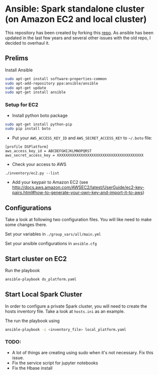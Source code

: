 # Ansible: Spark standalone cluster (on Amazon EC2 and local cluster)
This repository has been created by forking this [repo](https://github.com/phamthuonghai/ansible-spark-ec2). As ansible has been updated in the last few years and several other issues with the old repo, I decided to overhaul it.

## Prelims
Install Ansible
```bash
sudo apt-get install software-properties-common
sudo apt-add-repository ppa:ansible/ansible
sudo apt-get update
sudo apt-get install ansible
```

### Setup for EC2
* Install python boto package
```bash
sudo apt-get install python-pip
sudo pip install boto
```
* Put your `AWS_ACCESS_KEY_ID` and `AWS_SECRET_ACCESS_KEY` to `~/.boto` file:
```
[profile DSPlatform]
aws_access_key_id = ABCDEFGHIJKLMNOPQRST
aws_secret_access_key = XXXXXXXXXXXXXXXXXXXXXXXXXXXXXXXXXXXXXXXX
```
* Check your access to AWS
```
./inventory/ec2.py --list
```
* Add your keypair to Amazon EC2 (see http://docs.aws.amazon.com/AWSEC2/latest/UserGuide/ec2-key-pairs.html#how-to-generate-your-own-key-and-import-it-to-aws)

## Configurations
Take a look at following two configuration files. You will like need to make some changes there.

Set your variables in `./group_vars/all/main.yml`

Set your ansible configurations in `ansible.cfg`

## Start cluster on EC2
Run the playbook
``` bash
ansible-playbook ds_platform.yaml
```

## Start Local Spark Cluster
In order to configure a private Spark cluster, you will need to create the hosts inventory file.
Take a look at `hosts.ini` as an example.

The run the playbook using
``` bash
ansible-playbook -i <inventory_file> local_platform.yaml
```

### TODO:
- A lot of things are creating using sudo when it's not necessary. Fix this issue.
- Fix the service script for jupyter notebooks
- Fix the Hbase install
